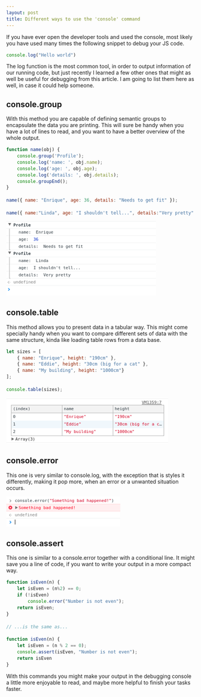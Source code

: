 ```yaml
---
layout: post
title: Different ways to use the 'console' command
---
```

If you have ever open the developer tools and used the console, most likely you have used many times the following snippet to debug your JS code.

```javascript
console.log("Hello world")
```

The log function is the most common tool, in order to output information of our running code, but just recently I learned a few other ones that might as well be useful for debugging from this article. I am going to list them here as well, in case it could help someone.

## console.group

With this method you are capable of defining semantic groups to encapsulate the data you are printing. This will sure be handy when you have a lot of lines to read, and you want to have a better overview of the whole output.

```javascript
function name(obj) {
    console.group('Profile');
    console.log('name: ', obj.name);
    console.log('age: ', obj.age);
    console.log('details: ', obj.details);
    console.groupEnd();
}

name({ name: "Enrique", age: 36, details: "Needs to get fit" });

name({ name:"Linda", age: "I shouldn't tell...", details:"Very pretty" });
```

![null](/img/uploads/console-group.png)

## console.table

This method allows you to present data in a tabular way. This might come specially handy when you want to compare different sets of data with the same structure, kinda like loading table rows from a data base.

```javascript
let sizes = [
    { name: "Enrique", height: "190cm" },
    { name: "Eddie", height: "30cm (big for a cat" },
    { name: "My building", height: "1000cm"}
];

console.table(sizes);
```

![null](/img/uploads/console-table.png)

## console.error

This one is very similar to console.log, with the exception that is styles it differently, making it pop more, when an error or a unwanted situation occurs.

![](/img/uploads/console-error.png)

## console.assert

This one is similar to a console.error together with a conditional line. It might save you a line of code, if you want to write your output in a more compact way.

```javascript
function isEven(n) {
    let isEven = (n%2) == 0;
    if (!isEven)
        console.error("Number is not even");
    return isEven;
}

// ...is the same as...

function isEven(n) {
    let isEven = (n % 2 == 0);
    console.assert(isEven, "Number is not even");
    return isEven
}
```

With this commands you might make your output in the debugging console a little more enjoyable to read, and maybe more helpful to finish your tasks faster.
